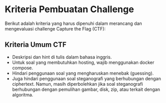 # Kriteria Pembuatan Challenge

Berikut adalah kriteria yang harus dipenuhi dalam merancang dan mengevaluasi challenge Capture the Flag (CTF):

## Kriteria Umum CTF

- Deskripsi dan hint di tulis dalam bahasa inggris.
- Untuk soal yang membutuhkan hosting, wajib menggunakan docker compose.
- Hindari penggunaan soal yang mengharuskan menebak (guessing).
- Juga hindari penggunaan soal steganografi yang berhubungan dengan ciphertext. Namun, masih diperbolehkan jika soal steganografi berhubungan dengan pemulihan gambar, disk, zip, atau terkait dengan algoritma.
